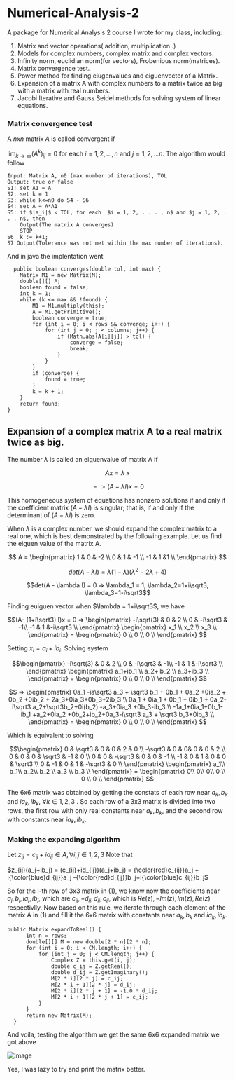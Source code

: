 # Numerical-Analysis-2

A package for Numerical Analysis 2 course I wrote for my class, including:

  1. Matrix and vector operations( addition, multiplication..)
  2. Models for complex numbers, complex matrix and complex vectors.
  2. Infinity norm, euclidian norm(for vectors), Frobenious norm(matrices).
  3. Matrix convergence test.
  4. Power method for finding eiugenvalues and eiguenvector of a Matrix.
  5. Expansion of a matrix A with complex numbers to a matrix twice as big with a matrix with real numbers. 
  6. Jacobi Iterative and Gauss Seidel  methods for solving system of linear equations. 


 ### Matrix convergence test 
 A $nxn$ matrix $A$ is called convergent if 
 
$\displaystyle \lim_{k \to \infty} (A^k)_{ij} = 0$ for each  $i = 1, 2, . . . , n$ and $j = 1, 2, . . . n$. The algorithm would follow 

    Input: Matrix A, n0 (max number of iterations), TOL
    Output: true or false 
    S1: set A1 = A
    S2: set k = 1
    S3: while k<=n0 do S4 - S6
    S4: set A = A*A1
    S5: if $|a_i|$ < TOL, for each  $i = 1, 2, . . . , n$ and $j = 1, 2, . . . n$, then  
        Output(The matrix A converges)
        STOP
    S6  k := k+1;
    S7 Output(Tolerance was not met within the max number of iterations).

And in java the implentation went 
  
      public boolean converges(double tol, int max) {
        Matrix M1 = new Matrix(M);
        double[][] A;
        boolean found = false;
        int k = 1;
        while (k <= max && !found) {
            M1 = M1.multiply(this);
            A = M1.getPrimitive();
            boolean converge = true;
            for (int i = 0; i < rows && converge; i++) {
                for (int j = 0; j < columns; j++) {
                    if (Math.abs(A[i][j]) > tol) {
                        converge = false;
                        break;
                    }
                }
            }
            if (converge) {
                found = true;
            }
            k = k + 1;
        }
        return found;
    }

## Expansion of a complex matrix A to a real matrix twice as big.

The number $\lambda$ is called an eiguenvalue of matrix A if  

$$Ax =\lambda\ x$$ 

$$ =>(A- \lambda I)x = 0 $$

This homogeneous system of equations has nonzero solutions if and only if the coefficient matrix $(A- \lambda I)$ is singular; that is, if and only if
the determinant of $(A- \lambda I)$ is zero.

When $\lambda$ is a complex number, we should expand the complex matrix to a real one, which is best demonstrated by the following example. Let us find the eiguen value of the matrix A.

$$ 
A =
\begin{pmatrix}
1 & 0 & -2 \\
0 & 1 & -1 \\
-1 & 1 &1 \\
\end{pmatrix}
$$

$$det(A-\lambda I)=\lambda (1-\lambda)(\lambda^2-2\lambda+4)$$ 


$$det(A - \lambda I) = 0 => \lambda_1 = 1, \lambda_2=1+i\sqrt3, \lambda_3=1-i\sqrt3$$

Finding euiguen vector when $\lambda = 1+i\sqrt3$, we have 

$$(A- (1+i\sqrt3) I)x = 0 =>
\begin{pmatrix}
-i\sqrt(3) & 0 & 2 \\
0 & -i\sqrt3 & -1\\
-1 & 1 &-i\sqrt3 \\
\end{pmatrix}
\begin{pmatrix}
x_1 \\
x_2 \\
x_3 \\
\end{pmatrix} = 
\begin{pmatrix}
0 \\
0 \\
0 \\
\end{pmatrix}
$$

Setting $x_i=a_i+ib_i$. Solving system 

$$\begin{pmatrix}
-i\sqrt(3) & 0 & 2 \\
0 & -i\sqrt3 & -1\\
-1 & 1 &-i\sqrt3 \\
\end{pmatrix}
\begin{pmatrix}
a_1+ib_1 \\
a_2+ib_2 \\
a_3+ib_3 \\
\end{pmatrix} = 
\begin{pmatrix}
0 \\
0 \\
0 \\
\end{pmatrix}
$$

$$
=>
\begin{pmatrix}
0a_1 -ia\sqrt3 a_3 + \sqrt3 b_1 + 0b_1 + 0a_2 +0ia_2 + 0b_2 +0ib_2 + 2a_3+0ia_3+0b_3+2ib_3 \\
0a_1 + 0ia_1 + 0b_1 + 0ib_1 + 0a_2-i\sqrt3 a_2+\sqrt3b_2+0i(b_2) -a_3+0ia_3 +0b_3-ib_3 \\
-1a_1+0ia_1+0b_1-ib_1 +a_2+0ia_2 +0b_2+ib_2+0a_3-i\sqrt3 a_3 + \sqrt3 b_3+0ib_3 \\
\end{pmatrix} = 
\begin{pmatrix}
0 \\
0 \\
0 \\
\end{pmatrix}
$$

Which is equivalent to solving 

$$\begin{pmatrix}
0 & \sqrt3 & 0 & 0 & 2 & 0 \\
-\sqrt3 & 0 & 0& 0 & 0 & 2 \\
0 & 0 & 0 & \sqrt3 & -1 & 0 \\
0 & 0 & -\sqrt3 & 0 & 0 & -1 \\
-1 & 0 & 1 & 0 & 0 & \sqrt3 \\
0 & -1 & 0 & 1 & -\sqrt3 & 0 \\
\end{pmatrix}
\begin{pmatrix}
a_1\\
b_1\\
a_2\\
b_2 \\
a_3 \\
b_3 \\
\end{pmatrix} = 
\begin{pmatrix}
0\\
0\\
0\\
0 \\
0 \\
0 \\
\end{pmatrix}
$$


The 6x6 matrix was obtained by getting the constats of each row  near $a_k,b_k$ and $ia_k, ib_k$, $\forall k \in {1,2,3}$ . So each row of a 3x3 matrix is divided into two rows, the first row with only real constants near $a_k,b_k$, and the second row with constants near $ia_k,ib_k$.

### Making the expanding algorithm

Let $z_{ij}=c_{ij} + id_{ij} \in A, \forall i,j \in {{1,2,3}}$
Note that 

 $z_{ij}(a_j+ib_j) = (c_{ij}+id_{ij})(a_j+ib_j) = {\color{red}c_{ij}}a_j + i{\color{blue}d_{ij}}a_j -{\color{red}d_{ij}}b_j+i{\color{blue}c_{ij}}b_j$
 
 So for the i-th row of 3x3 matrix in (1), we know now the coefficients near $a_j,b_j,ia_j,ib_j$, which are $c_{ij},-d_{ij},d_{ij},c_{ij}$, which is $Re(z),-Im(z),Im(z),Re(z)$ respectivlly.
 Now based on this rule, we iterate through each element of the matrix A in (1) and fill it the 6x6 matrix with constants near $a_k,b_k$ and $ia_k, ib_k$.
  
    public Matrix expandToReal() {
          int n = rows;
          double[][] M = new double[2 * n][2 * n];
          for (int i = 0; i < CM.length; i++) {
              for (int j = 0; j < CM.length; j++) {
                  Complex Z = this.get(i, j);
                  double c_ij = Z.getReal();
                  double d_ij = Z.getImaginary();
                  M[2 * i][2 * j] = c_ij;
                  M[2 * i + 1][2 * j] = d_ij;
                  M[2 * i][2 * j + 1] = -1.0 * d_ij;
                  M[2 * i + 1][2 * j + 1] = c_ij;
              }
          }
          return new Matrix(M);
      }
   
And voila, testing the algorithm we get the same 6x6 expanded matrix we got above
 
 ![image](https://user-images.githubusercontent.com/84543584/191826023-cb1b1e1b-4873-4997-898e-b305d0e3cf76.png)

Yes, I was lazy to try and print the matrix better.
 
